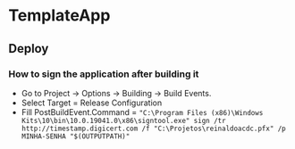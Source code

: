 # TemplateApp
 
## Deploy
### How to sign the application after building it 
 - Go to Project -> Options -> Building -> Build Events.
 - Select Target = Release Configuration
 - Fill PostBuildEvent.Command = `"C:\Program Files (x86)\Windows Kits\10\bin\10.0.19041.0\x86\signtool.exe" sign /tr http://timestamp.digicert.com /f "C:\Projetos\reinaldoacdc.pfx" /p MINHA-SENHA "$(OUTPUTPATH)"  `
